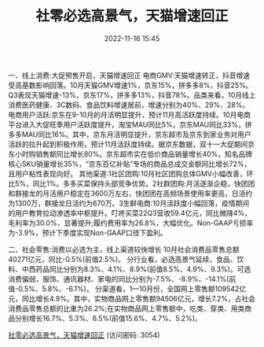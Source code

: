 ﻿---
title: 社零必选高景气，天猫增速回正
date: 2022-11-16 15:45
tags:
- 电商行业 
updated: 
---

一、线上消费:大促预售开启，天猫增速回正
电商GMV:天猫增速转正，抖音增速受高基数影响回落。10月天猫GMV增速1%，京东15%，拼多多8%，抖音25%。Q3表现天猫增速-13%，京东17%，拼多多13%，抖音78%。品类来看，10月线上消费医药健康、3C数码、食品饮料增速居前，增速分别为40%、29%、28%。
电商用户活跃:京东在9-10月的月活明显提升，预计11月高活跃度持续。10月电商平台进入大促旺季用户活跃度提升，淘宝MAU同比5%，京东MAU同比33%，拼多多MAU同比16%。其中，京东月活明显提升，京东超市及京东到家业务对用户活跃的拉升起到积极作用，预计11月活跃度持续。据京东数据，双十一大促期间京东小时购销售额同比增长80%。京东超市实在低价商品销量增长40%，知名品牌核心SKU销量增长35%，“京东百亿补贴”专场的商品总成交金额同比增长72%，且用户粘性表现向好。
其他渠道:1社区团购:10月社区团购总体GMV小幅改善，环比5%，同比1%。多多买菜保持头部竞争优势。2社群团购:月活逐渐企稳，快团团和群接龙的月活用户稳定在3600万左右，快团团在高频场景使用率更高，日活约为1300万，群接龙日活约为670万。3生鲜电商:10月活跃度小幅回落，疫情期间的用户教育拉动渗透率中枢提升。叮咚买菜22Q3营收59.4亿元，同比微降4%，毛利率为30.0%，显著提升;履约费用率为26.8%，大幅优化。Non-GAAP亏损率为-3.9%，预计下季度实现Non-GAAP口径下盈利。
<!-- more -->
二、社会零售:消费以必选为主，线上渠道较快增长
10月社会消费品零售总额40271亿元，同比-0.5%(前值2.5%)。
分行业看，必选高景气延续，食品、饮料、中西药品同比分别为8.3%、4.1%、8.9%(前值8.5%、4.9%、9.3%)。可选消费偏弱，服饰、通讯器材、家电的同比分别为-7.5%、-8.9%、-14.1%(前值-0.5%、5.8%、-6.1%)。
分渠道看，1—10月份，全国网上零售额109542亿元，同比增长4.9%。其中，实物商品网上零售额94506亿元，增长7.2%，占社会消费品零售总额的比重为26.2%;在实物商品网上零售额中，吃类、穿类、用类商品分别增长16.7%、5.3%、6.5%(前值15.6%、4.7%、5.2%)。

[社零必选高景气，天猫增速回正](https://url12.ctfile.com/f/3948612-724527332-56abd9?p=3054)
(访问密码: 3054)

